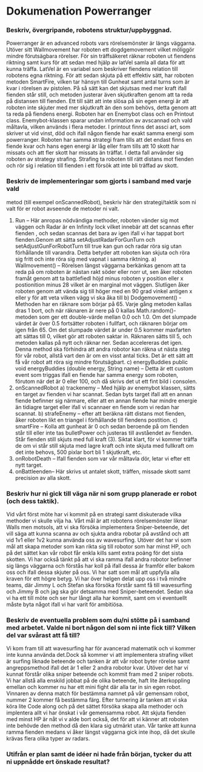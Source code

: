 
# Dokumenation Powerranger
### Beskriv, övergripande, robotens struktur/uppbyggnad.

Powerranger är en advanced robots vars rörelsemönster är längs väggarna. Utöver sitt Wallmovement har roboten
ett dogdgemovement vilket möliggör mindre förutsägbara rörelser. För sin träffsäkeret räknar roboten ut fiendens 
riktning samt kurs för att sedan med hjälp av latVel samla all data för att kunna träffa. LatVel är en variabel som 
beskriver fiendens relation till robotens egna riktning. För att sedan skjuta på ett effektiv sätt, har roboten metoden 
SmartFire, vilken tar hänsyn till Gunheat samt antal turns som är kvar i rörelsen av pistolen. På så sätt kan det 
skjutsas med mer kraft ifall fienden står still, och metoden justerar även skjutkraften genom att ta reda på distansen 
till fienden. Ett till sätt att inte slösa på sin egen energi är att roboten inte skjuter med mer skjutkraft än den som 
behövs, detta genom att ta reda på fiendens energi. Roboten har en Enemybot class och en Printout class. Enemybot-klassen
sparar undan information av avscannad och vald måltavla, vilken används i flera metoder. I printout finns det assci art, 
som skriver ut vid vinst, död och ifall någon fiende har exakt samma energi som powerranger. Roboten har samma strategi 
fram tills att det endast finns en fiende kvar och hans egen energi är låg eller fram tills att 10 skott har missats
och att fler skott har missats än träffat. I detta fall använder sig roboten av strategy strafing. Strafing ta roboten till rätt 
distans mot fienden och rör sig i relation till fienden i ett försök att inte bli träffad av skott.

### Beskriv de implementeringar som gjorts i samband med varje vald
metod (till exempel onScannedRobot), beskriv här den
strategi/taktik som ni valt för er robot avseende de metoder ni valt.

1.	Run – Här anropas nödvändiga methoder, roboten vänder sig mot väggen och Radar är en Infinity lock vilket innebär att det scannas efter fienden , och sedan scannas det bara av igen ifall
vi har tappat bort fienden.Genom att sätta setAdjustRadarForGunTurn och setAdjustGunForRobotTurn till true kan gun och radar röra sig utan förhållande till varandra. Detta betyder att roboten kan skjuta och röra sig fritt och inte röra sig med vapnat i samma riktning.
a)	Wallmovement() – Rörelsen längst väggarna berkänkas genom att ta reda på om roboten är nästan rakt söder eller norr ut, sen åker roboten framåt genom att ta battlefiedl höjd minus roboten y position eller x postionition minus 28 vilket är en marginal mot väggen. Slutligen åker roboten genom att vända sig till höger med en 90 grad vinkel antigen x eller y för att veta vilken vägg vi ska åka till
b)	Dodgemovement() -  Methoden har en räknare som börjar på 65. Varje gång metoden kallas dras 1 bort, och när räknaren är nere på 0 kallas Math.random()-metoden som ger ett double-värde mellan 0.0 och 1.0. Om det slumpade värdet är över 0.5 fortsätter roboten i fullfart, och räknaren börjar om igen från 65. Om det slumpade värdet är under 0.5 kommer maxfarten att sättas till 0, vilket gör att roboten saktar in. Räknaren sätts till 5, och metoden kallas på nytt och räknar ner. Sedan accelereras det igen. Denna method ska förhindra att andra robotor kan räkna ut nästa steg för vår robot, allstå vart den är om en visst antal ticks. Det är ett sätt att få vår robot att röra sig mindre förutsägbart.
c)	energyBuddies  public void energyBuddies (double energy, String name) – Detta är ett custom event som triggas ifall en fiende har samma energy som roboten, förutom när det är 0 eller 100, och då skrivs det ut ett fint bild i consolen.
2.	onScannedRobot
a)	trackenemy – Med hjälp av enemybot klassen, sätts en target av fienden vi har scannat. Sedan byts target ifall att en annan fiende befinner sig närmare, eller att en annan fiende har mindre energie än tidiagre target eller ifall vi scannaer en fiende som vi redan har scannat.
b)	strafeEnemy – efter att beräkna rätt distans mot fienden, åker roboten likt en triangel i förhållande till fiendens postition.
c)	smartFire – Kolla att gunheat är 0 och sedan beroende på om fienden står till eller inte tas bulletPower och justeras till avståendet av fienden. Står fienden still skjuts med full kraft (3). Siktat klart, för vi kommer träffa de om vi står still skjuta med lagre kraft och inte skjuta med fullkraft om det inte behovs, 500 pixlar bort bli 1 skjutkraft, etc.
3.	onRobotDeath – Ifall fienden som var vår måltavla dör, letar vi efter ett nytt target.
4.	onBattleenden– Här skrivs ut antalet skott, träffen, missade skott samt precision av alla skott.


### Beskriv hur ni gick till väga när ni som grupp planerade er robot (och dess taktik).

Vid vårt först möte har vi kommit på en strategi samt diskuterade vilka methoder vi skulle vilja ha.
Vårt mål är att robotens rörelsemönster liknar Walls men motsols, att vi ska försöka implementera Sniper-beteende, 
det vill säga att kunna scanna av och sjukta andra robotar på avstånd och att vid 1v1 eller 1v2 kunna använda oss 
av wavesurfing. Utöver det har vi som mål att skapa metoder som kan rikta sig till robotor som har minst HP, och 
på det sättet kan vår robot får enkla kills samt extra poäng för det sista skotten. Vi har också tänkt på att vi
ska ramma ifall andra robotor befinner sig längs väggarna och förstås har koll på ifall dessa är framför eller 
bakom oss och ifall dessa skjuter på oss. Vi har satt som mål att uppfylla alla kraven för ett högre betyg.
Vi har över helgen delat upp oss i två mindre teams, där Jimmy L och Stefan ska försöka förstår samt få 
till wavesurfing och Jimmy B och jag ska gör detsamma med Sniper-beteendet. Sedan ska vi ha ett till möte 
och ser hur långt alla har kommit, samt om vi eventuellt måste byta något ifall vi har varit för ambitiösa. 

### Beskriv de eventuella problem som du/ni stötte på i samband med arbetet. Valde ni bort någon del som ni inte fick till? Vilken del var svårast att få till?

Vi kom fram till att wavesurfing har för avancerad matematik och vi kommer inte kunna använda det.Dock så
kommer vi att implementera strafing vilket är surfing liknade beteende och tanken är att vår robot byter 
rörelse samt angreppsmethod ifall det är 1 eller 2 andra robotor kvar. Utöver det har vi kunnat förstår 
olika sniper beteende och kommit fram med 2 sniper robots. Vi har allstå alla enskild jobbat på de olika 
beteende, haft lite återkoppling emellan och kommer nu har ett mini fight där alla tar in sin egen robot. 
Vinnaren av denna match för bestämma namnet på vår gemensam robot, nummer 2 kommer få bestämma färg. 
Efter turnering är tanken att vi ska köra lite Code along och på det sättet försöka skapa alla methoder 
och implentera allt vi har önskat i vår gemensamma robot.  Att skjuta fienden med minst HP är nåt vi v
alde bort också, det för att vi känner att roboten inte behövde den method då den klara sig utmärkt utan.
Vår tanke att kunna ramma fienden medans vi åker längst väggarna gick inte ihop, då det skulle krävas flera 
olika typer av radars.

### Utifrån er plan samt de idéer ni hade från början, tycker du att ni uppnådde ert önskade resultat?

